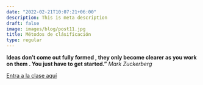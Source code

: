 ```yaml
---
date: "2022-02-21T10:07:21+06:00"
description: This is meta description
draft: false
image: images/blog/post11.jpg
title: Métodos de clásificación 
type: regular
---
```

  
**Ideas don’t come out fully formed , they only become clearer as you work on them . You just have to get started.”**
*Mark Zuckerberg*


[Entra a la clase aquí]()